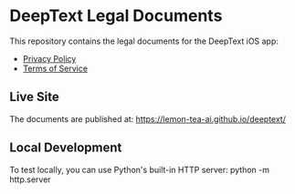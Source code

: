 # DeepText Legal Documents

This repository contains the legal documents for the DeepText iOS app:
- [Privacy Policy](privacy.html)
- [Terms of Service](terms.html)

## Live Site
The documents are published at: https://lemon-tea-ai.github.io/deeptext/

## Local Development
To test locally, you can use Python's built-in HTTP server: 
python -m http.server
